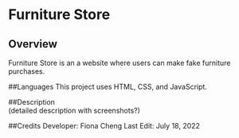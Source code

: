 # Furniture Store 

## Overview 
Furniture Store is an a website where users can make fake furniture purchases.

##Languages 
This project uses HTML, CSS, and JavaScript.

##Description  
(detailed description with screenshots?)

##Credits 
Developer: Fiona Cheng
Last Edit: July 18, 2022
